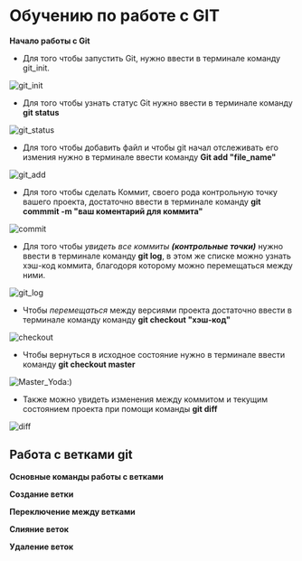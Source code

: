 # Обучению по работе с GIT

**Начало работы с Git**
 
 * Для того чтобы запустить Git, нужно ввести в терминале команду git_init.

![git_init](Screens\git_init.jpg)

* Для того чтобы узнать статус Git нужно ввести в терминале команду **git status**

![git_status](screens\git_status.jpg)


* Для того чтобы добавить файл и чтобы git начал отслеживать его измения нужно в терминале ввести команду **Git add "file_name"**

![git_add](screens\git_add.jpg)

* Для того чтобы сделать Коммит, своего рода контрольную точку вашего проекта, достаточно ввести в терминале команду **git commmit -m "ваш коментарий для коммита"**

![commit](screens\commit.jpg)

* Для того чтобы *увидеть все коммиты* ***(контрольные точки)*** нужно ввести в терминале команду **git log**, в этом же списке можно узнать хэш-код коммита, благодоря которому можно перемещаться между ними.

![git_log](screens\log.jpg)

* Чтобы *перемещаться* между версиями проекта достаточно ввести в терминале команду команду **git checkout "хэш-код"**

![checkout](screens\checkout.jpg)

* Чтобы вернуться в исходное состояние нужно в терминале ввести команду **git checkout master**

![Master_Yoda:)](screens\check_master.jpg)

* Также можно увидеть изменения между коммитом и текущим состоянием проекта при помощи команды **git diff**

![diff](screens\diff.jpg)

## Работа с ветками git

**Основные команды работы с ветками**

**Создание ветки**

**Переключение между ветками**

**Слияние веток**

**Удаление веток**